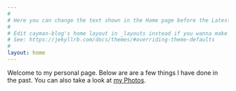 ```yaml
---
#
# Here you can change the text shown in the Home page before the Latest Posts section.
#
# Edit cayman-blog's home layout in _layouts instead if you wanna make some changes
# See: https://jekyllrb.com/docs/themes/#overriding-theme-defaults
#
layout: home
---
```


Welcome to my personal page. Below are are a few things I have done in the past. You can also take a look at [my Photos](portfolio.html).
